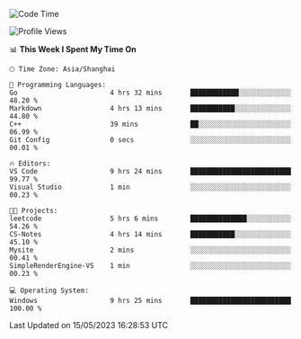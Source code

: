 <!--START_SECTION:waka-->
![Code Time](http://img.shields.io/badge/Code%20Time-925%20hrs%2035%20mins-blue)

![Profile Views](http://img.shields.io/badge/Profile%20Views-0-blue)

📊 **This Week I Spent My Time On** 

```text
🕑︎ Time Zone: Asia/Shanghai

💬 Programming Languages: 
Go                       4 hrs 32 mins       ████████████░░░░░░░░░░░░░   48.20 % 
Markdown                 4 hrs 13 mins       ███████████░░░░░░░░░░░░░░   44.80 % 
C++                      39 mins             ██░░░░░░░░░░░░░░░░░░░░░░░   06.99 % 
Git Config               0 secs              ░░░░░░░░░░░░░░░░░░░░░░░░░   00.01 % 

🔥 Editors: 
VS Code                  9 hrs 24 mins       █████████████████████████   99.77 % 
Visual Studio            1 min               ░░░░░░░░░░░░░░░░░░░░░░░░░   00.23 % 

🐱‍💻 Projects: 
leetcode                 5 hrs 6 mins        ██████████████░░░░░░░░░░░   54.26 % 
CS-Notes                 4 hrs 14 mins       ███████████░░░░░░░░░░░░░░   45.10 % 
Mysite                   2 mins              ░░░░░░░░░░░░░░░░░░░░░░░░░   00.41 % 
SimpleRenderEngine-VS    1 min               ░░░░░░░░░░░░░░░░░░░░░░░░░   00.23 % 

💻 Operating System: 
Windows                  9 hrs 25 mins       █████████████████████████   100.00 % 
```


 Last Updated on 15/05/2023 16:28:53 UTC
<!--END_SECTION:waka-->